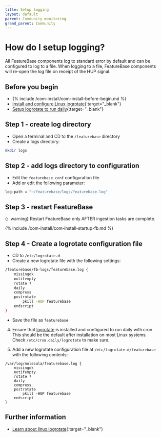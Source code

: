 ```yaml
---
title: Setup logging
layout: default
parent: Community monitoring
grand_parent: Community
---
```


# How do I setup logging?

All FeatureBase components log to standard error by default and can be configured to log to a file. When logging to a file, FeatureBase components will re-open the log file on receipt of the HUP signal.

## Before you begin

* {% include /com-install/com-install-before-begin.md %}
* [Install and configure Linux logrotate](https://linux.die.net/man/8/logrotate){:target="_blank"}
* [Setup logrotate to run daily](https://manpages.ubuntu.com/manpages/trusty/man8/logrotate.8.html){:target="_blank"}

## Step 1 - create log directory

* Open a terminal and CD to the `/featurebase` directory
* Create a logs directory:

```sh
mkdir logs
```

## Step 2 - add logs directory to configuration

* Edit the `featurebase.conf` configuration file.
* Add or edit the following parameter:

```sh
log-path = "~/featurebase/logs/featurebase.log"
```

## Step 3 - restart FeatureBase

{: .warning}
Restart FeatureBase only AFTER ingestion tasks are complete.

{% include /com-install/com-install-startup-fb.md %}

## Step 4 - Create a logrotate configuration file

* CD to `/etc/logrotate.d`
* Create a new logrotate file with the following settings:

```sh
/featurebase/fb-logs/featurebase.log {
    missingok
    notifempty
    rotate 7
    daily
    compress
    postrotate
        pkill -HUP featurebase
    endscript
}
```

* Save the file as `featurebase`





4. Ensure that [logrotate](https://linux.die.net/man/8/logrotate) is installed and configured to run daily with cron. This should be the default after installation on most Linux systems. Check `/etc/cron.daily/logrotate` to make sure.

5. Add a new logrotate configuration file at `/etc/logrotate.d/featurebase` with the following contents:

```text
/var/log/molecula/featurebase.log {
    missingok
    notifempty
    rotate 7
    daily
    compress
    postrotate
        pkill -HUP featurebase
    endscript
}
```

## Further information

* [Learn about linux logrotate](https://linuxconfig.org/logrotate){:target="_blank"}
